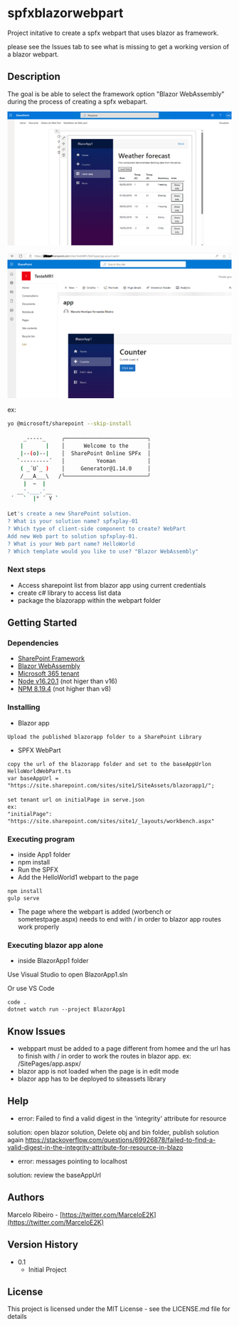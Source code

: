 # spfxblazorwebpart

Project initative to create a spfx webpart that uses blazor as framework.

please see the Issues tab to see what is missing to get a working version of a blazor webpart.

## Description

The goal is be able to select the framework option "Blazor WebAssembly" during the process of creating a spfx webapart.

![blazor webpart](https://raw.githubusercontent.com/omarceloribeiro/spfxblazorwebpart/main/blazorwebpart.png)

![blazor webpart2](https://raw.githubusercontent.com/omarceloribeiro/spfxblazorwebpart/main/webpart-addedonpage2.PNG)



ex:

```sh
yo @microsoft/sharepoint --skip-install

     _-----_     ╭──────────────────────────╮
    |       |    │      Welcome to the      │
    |--(o)--|    │  SharePoint Online SPFx  │
   `---------´   │          Yeoman          │
    ( _´U`_ )    │     Generator@1.14.0     │
    /___A___\   /╰──────────────────────────╯
     |  ~  |
   __'.___.'__
 ´   `  |° ´ Y `

Let's create a new SharePoint solution.
? What is your solution name? spfxplay-01
? Which type of client-side component to create? WebPart
Add new Web part to solution spfxplay-01.
? What is your Web part name? HelloWorld
? Which template would you like to use? "Blazor WebAssembly"
```

### Next steps

* Access sharepoint list from blazor app using current credentials
* create c# library to access list data
* package the blazorapp within the webpart folder

## Getting Started

### Dependencies

* [SharePoint Framework](https://aka.ms/spfx)
* [Blazor WebAssembly](https://dotnet.microsoft.com/pt-br/apps/aspnet/web-apps/blazor)
* [Microsoft 365 tenant](https://docs.microsoft.com/en-us/sharepoint/dev/spfx/set-up-your-developer-tenant)
* [Node v16.20.1](https://nodejs.org/en/blog/release/v16.20.1) (not higer than v16)
* [NPM 8.19.4](https://docs.npmjs.com/cli/v8?v=true) (not higher than v8)
  
### Installing



* Blazor app
```
Upload the published blazorapp folder to a SharePoint Library
``` 

* SPFX WebPart
```
copy the url of the blazorapp folder and set to the baseAppUrlon HelloWorldWebPart.ts  
var baseAppUrl = "https://site.sharepoint.com/sites/site1/SiteAssets/blazorapp1/";

set tenant url on initialPage in serve.json
ex:
"initialPage": "https://site.sharepoint.com/sites/site1/_layouts/workbench.aspx"
```

### Executing program

* inside App1 folder
* npm install
* Run the SPFX
* Add the HelloWorld1 webpart to the page
```
npm install
gulp serve
```

* The page where the webpart is added (worbench or sometestpage.aspx) needs to end with / in order to blazor app routes work properly

### Executing blazor app alone

* inside BlazorApp1 folder

Use Visual Studio to open BlazorApp1.sln

Or use VS Code

```
code .
dotnet watch run --project BlazorApp1
```

## Know Issues

* webppart must be added to a page different from homee and the url has to finish with / in order to work the routes in blazor app. ex: /SitePages/app.aspx/
* blazor app is not loaded when the page is in edit mode
* blazor app has to be deployed to siteassets library

## Help

* error: Failed to find a valid digest in the 'integrity' attribute for resource
  
solution: open blazor solution, Delete obj and bin folder, publish solution again
https://stackoverflow.com/questions/69926878/failed-to-find-a-valid-digest-in-the-integrity-attribute-for-resource-in-blazo

* error: messages pointing to localhost

solution: review the baseAppUrl

## Authors

Marcelo Ribeiro - 
[https://twitter.com/MarceloE2K](https://twitter.com/MarceloE2K)

## Version History

* 0.1
    * Initial Project

## License

This project is licensed under the MIT License - see the LICENSE.md file for details
